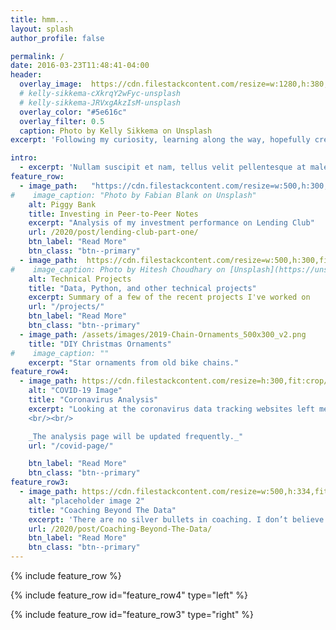 ```yaml
---
title: hmm...
layout: splash
author_profile: false

permalink: /
date: 2016-03-23T11:48:41-04:00
header:
  overlay_image:  https://cdn.filestackcontent.com/resize=w:1280,h:380,fit:crop,align:bottom/auto_image/compress/FGoq5EQ0SzCk2KRx5OOr
  # kelly-sikkema-cXkrqY2wFyc-unsplash
  # kelly-sikkema-JRVxgAkzIsM-unsplash  
  overlay_color: "#5e616c"
  overlay_filter: 0.5  
  caption: Photo by Kelly Sikkema on Unsplash
excerpt: 'Following my curiosity, learning along the way, hopefully creating useful stuff.'

intro:
  - excerpt: 'Nullam suscipit et nam, tellus velit pellentesque at malesuada, enim eaque. Quis nulla, netus tempor in diam gravida tincidunt, *proin faucibus* voluptate felis id sollicitudin. Centered with `type="center"`'
feature_row:
  - image_path:   "https://cdn.filestackcontent.com/resize=w:500,h:300,fit:crop/auto_image/compress/3vLHQUvRxyMfKDpkJD8N"
#    image_caption: "Photo by Fabian Blank on Unsplash"
    alt: Piggy Bank
    title: Investing in Peer-to-Peer Notes
    excerpt: "Analysis of my investment performance on Lending Club"
    url: /2020/post/lending-club-part-one/
    btn_label: "Read More"  
    btn_class: "btn--primary"
  - image_path:  https://cdn.filestackcontent.com/resize=w:500,h:300,fit:crop/auto_image/compress/2lRnaBCVRRmnvYby4tsk
#    image_caption: Photo by Hitesh Choudhary on [Unsplash](https://unsplash.com/)"
    alt: Technical Projects
    title: "Data, Python, and other technical projects"
    excerpt: Summary of a few of the recent projects I've worked on
    url: "/projects/"
    btn_label: "Read More"
    btn_class: "btn--primary"
  - image_path: /assets/images/2019-Chain-Ornaments_500x300_v2.png  
    title: "DIY Christmas Ornaments"
#    image_caption: ""    
    excerpt: "Star ornaments from old bike chains."
feature_row4:
  - image_path: https://cdn.filestackcontent.com/resize=h:300,fit:crop/auto_image/compress/zZHxJaBNT1ab9jSlVeXl
    alt: "COVID-19 Image"
    title: "Coronavirus Analysis"
    excerpt: "Looking at the coronavirus data tracking websites left me with questions. This is my attempt to satisfy my own curiosity.   
    <br/><br/>

    _The analysis page will be updated frequently._"
    url: "/covid-page/"

    btn_label: "Read More"
    btn_class: "btn--primary"  
feature_row3:
  - image_path: https://cdn.filestackcontent.com/resize=w:500,h:334,fit:max/auto_image/compress/ib1qtaRqTuCK6LODDb9S
    alt: "placeholder image 2"
    title: "Coaching Beyond The Data"
    excerpt: 'There are no silver bullets in coaching. I don’t believe there is a substitute for actually knowing your athletes...'
    url: /2020/post/Coaching-Beyond-The-Data/
    btn_label: "Read More"
    btn_class: "btn--primary"    
---
```


<!-- {% include feature_row id="intro" type="center" %} -->

{% include feature_row %}

{% include feature_row id="feature_row4" type="left" %}  

{% include feature_row id="feature_row3" type="right" %}   
